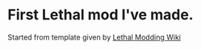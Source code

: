 # First Lethal mod I've made.

Started from template given by [Lethal Modding Wiki](https://github.com/Distractic/LethalCompanyTemplate/wiki)
